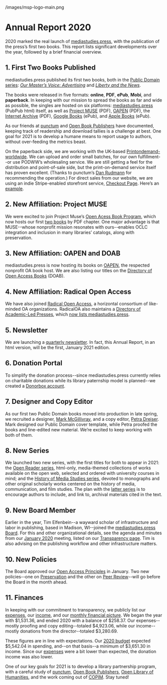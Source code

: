 /images/msp-logo-main.png

# Annual Report 2020

2020 marked the real launch of [mediastudies.press](https://mediastudies.press), with the publication of the press’s first two books. This report lists significant developments over the year, followed by a brief financial overview.

## 1. First Two Books Published

mediastudies.press published its first two books, both in the [Public Domain series](https://www.mediastudies.press/public-domain-series): *[Our Master’s Voice: Advertising](https://www.mediastudies.press/masters-voice)* and *[Liberty and the News](https://www.mediastudies.press/liberty-and-the-news)*.

The books were released in five formats: **online**, **PDF**, **ePub**, **Mobi**, and **paperback**. In keeping with our mission to spread the books as far and wide as possible, the singles are hosted on six platforms: [mediastudies.press](https://www.mediastudies.press) (PubPub html) itself, as well as [Project MUSE](https://muse.jhu.edu/search?action=browse&limit=publisher_id:351) (PDF), [OAPEN](https://library.oapen.org/handle/20.500.12657/43308) (PDF), the [Internet Archive](https://archive.org/details/@mediastudiespress) (PDF), [Google Books](https://www.google.com/search?hl=en&q=inpublisher:%22Mediastudies.Press%22&tbm=bks&sa=X&ved=2ahUKEwi7s4mQh6HuAhVqGFkFHXSOCu4QmxMoADAIegQIHBAC) (ePub), and [Apple Books](https://books.apple.com/us/book/our-masters-voice/id1544852855) (ePub).

As our friends at [punctum](https://punctumbooks.pubpub.org/pub/visualization-book-usage-statistics-metabase/release/2) and [Open Book Publishers](https://blogs.openbookpublishers.com/counter-metrics-oabooks/) have documented, keeping track of readership and download tallies is a challenge at best. One goal for 2021 is to develop a humane means to report usage to authors, without over-feeding the metrics beast.

On the paperback side, we are working with the UK-based [Printondemand-worldwide](https://www.printondemand-worldwide.com). We can upload and order small batches, for our own fulfillment--or use PODWW’s wholesaling service. We are still getting a feel for the distribution and point-of-sale side, but the print-on-demand service itself has proven excellent. (Thanks to punctum’s [Dan Rudmann](https://danrudmann.com) for recommending the operation.) For direct sales from our website, we are using an indie Stripe-enabled storefront service, [Checkout Page](https://checkoutpage.co). Here’s an [example](https://checkoutpage.co/checkout/mediastudiespress/our-masters-voice-advertising).

## 2. New Affiliation: Project MUSE

We were excited to join Project Muse’s [Open Acess Book Program](https://about.muse.jhu.edu/publishers/oa-books-program/), which now hosts our first [two books](https://muse.jhu.edu/search?action=browse&limit=publisher_id:351) by PDF chapter. One major advantage is that MUSE--whose nonprofit mission resonates with ours--enables OCLC integration and inclusion in many libraries’ catalogs, along with preservation. 

## 3. New Affiliation: OAPEN and DOAB

mediastudies.press is now hosting its books on [OAPEN](https://library.oapen.org/handle/20.500.12657/43308), the respected nonprofit OA book host. We are also listing our titles on the [Directory of Open Access Books](https://www.doabooks.org) (DOAB). 

## 4. New Affiliation: Radical Open Access

We have also joined [Radical Open Access](http://radicaloa.disruptivemedia.org.uk), a horizontal consortium of like-minded OA organizations. RadicalOA also maintains a [Directory of Academic-Led Presses](http://radicaloa.disruptivemedia.org.uk/directory/), which [now lists mediastudies.press](http://radicaloa.disruptivemedia.org.uk/directory/mediastudies-press/).

## 5. Newsletter

We are launching a [quarterly newsletter](https://www.mediastudies.press/newsletter). In fact, this Annual Report, in an html version, will be the first, January 2021 edition.

<P style="page-break-before: always"> 

## 6. Donation Portal

To simplify the donation process--since mediastudies.press currently relies on charitable donations while its library paternship model is planned--we created a [Donorbox account](https://donorbox.org/donate-to-mediastudies-press). 

## 7. Designer and Copy Editor

As our first two Public Domain books moved into production in late spring, we recruited a designer, [Mark McGillivray](https://www.markmcgillivray.com), and a copy editor, [Petra Dreiser](https://www.linkedin.com/in/petra-dreiser-31a00242/?originalSubdomain=ca). Mark designed our Public Domain cover template, while Petra proofed the books and line-edited new material. We’re excited to keep working with both of them.

## 8. New Series

We launched two new series, with the first titles for both to appear in 2021: the [Open Reader series](https://www.mediastudies.press/open-reader-series), html-only, media-themed collections of works available on the open web, selected and ordered with university courses in mind; and the [History of Media Studies series](https://www.mediastudies.press/history-of-media-studies), devoted to monographs and other original scholarly works centered on the history of media, communication, and film studies. The plan with the [latter series](https://www.mediastudies.press/history-of-media-studies) is to encourage authors to include, and link to, archival materials cited in the text. 

## 9. New Board Member

Earlier in the year, Tim Elfenbein--a wayward scholar of infrastructure and labor in publishing, based in Madison, WI--joined the [mediastudies.press Board](https://www.mediastudies.press/transparency). For this and other organizational details, see the agenda and minutes from our [January 2020](https://github.com/mediastudiespress/organization/blob/master/operations/board_meetings/agenda_and_minutes_2020-01-10.md) meeting, listed on our [Transparency page](https://www.mediastudies.press/transparency). Tim is also advising on the publishing workflow and other infrastructure matters. 

<P style="page-break-before: always"> 

## 10. New Policies

The Board approved our [Open Access Principles](https://www.mediastudies.press/oa-principles) in January. Two new policies--one on [Preservation](https://www.mediastudies.press/preservation) and the other on [Peer Review](https://www.mediastudies.press/peer-review)--will go before the Board in the month ahead. 

## 11. Finances

In keeping with our commitment to transparency, we publicly list our [expenses](https://airtable.com/shruowH9xZToBNv0C/tblE0XjrDlfADUIHq), our [income](https://airtable.com/shrCZtP7bLqsAmyFm/tblegD9A20Z71IADy?blocks=hide), and our [monthly financial picture](https://airtable.com/shruowH9xZToBNv0C/tblE0XjrDlfADUIHq). We began the year with $1,531.36, and ended 2020 with a balance of $258.37. Our expenses--mostly proofing and copy editing--totaled $4,923.06, while our income--mostly donations from the director--totaled $3,280.69.

These figures are in line with expectations. Our [2020 budget](https://github.com/mediastudiespress/organization/blob/master/operations/budgets_and_plans/2020_budget.md) expected $5,542.04 in spending, and--on that basis--a minimum of $3,651.30 in income. Since our [expenses](https://airtable.com/shruowH9xZToBNv0C/tblE0XjrDlfADUIHq) were a bit lower than expected, the donation income was also lower.

One of our key goals for 2021 is to develop a library partnership program, with a careful study of [punctum](https://punctumbooks.com/supporting-library-membership-program/), [Open Book Publishers](https://www.openbookpublishers.com/section/44/1), [Open Library of Humanities](https://www.openlibhums.org/site/about/the-olh-model/), and the work coming out of [COPIM](https://www.copim.ac.uk). Stay tuned!

